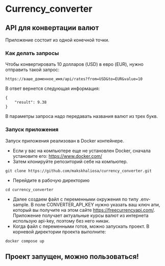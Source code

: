 # Currency_converter
## API для конвертации валют
Приложение состоит из одной конечной точки.
### Как делать запросы
Чтобы конвертировать 10 долларов (USD) в евро (EUR), нужно отправить такой запрос:
```
https://ваше_доменное_имя/api/rates?from=USD&to=EUR&value=10
```
В ответ вернется следующая информация:
```
{
    "result": 9.38
}
```
В параметры запроса надо передавать названия валют из трех букв.
### Запуск приложения
Запуск приложения реализован в Docker контейнере.
* Если у вас на компьютере еще не установлен Docker, сначала установите его: https://www.docker.com/
* Затем клонируйте репозиторий себе на компьютер.
```
git clone https://github.com/makskhaliosa/currency_converter.git
```
* Перейдите в рабочую директорию
```
cd currency_converter
```
* Далее создаем файл с переменными окружения по типу .env-sample. В поле CONVERTER_API_KEY нужно указать ваш ключ апи, который вы получите на этом сайте https://freecurrencyapi.com/. Приложение получает актуальные курсы валют из интернета использую api-key, поэтому без него никак.
* Когда файл с переменными готов, можно запускать проект. В корневой директории проекта выполните:
```
docker compose up
```
## Проект запущен, можно пользоваться!